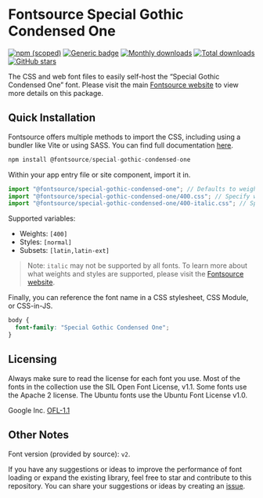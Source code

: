 # Fontsource Special Gothic Condensed One

[![npm (scoped)](https://img.shields.io/npm/v/@fontsource/special-gothic-condensed-one?color=brightgreen)](https://www.npmjs.com/package/@fontsource/special-gothic-condensed-one) [![Generic badge](https://img.shields.io/badge/fontsource-passing-brightgreen)](https://github.com/fontsource/fontsource) [![Monthly downloads](https://badgen.net/npm/dm/@fontsource/special-gothic-condensed-one)](https://github.com/fontsource/fontsource) [![Total downloads](https://badgen.net/npm/dt/@fontsource/special-gothic-condensed-one)](https://github.com/fontsource/fontsource) [![GitHub stars](https://img.shields.io/github/stars/fontsource/fontsource.svg?style=social&label=Star)](https://github.com/fontsource/fontsource/stargazers)

The CSS and web font files to easily self-host the “Special Gothic Condensed One” font. Please visit the main [Fontsource website](https://fontsource.org/fonts/special-gothic-condensed-one) to view more details on this package.

## Quick Installation

Fontsource offers multiple methods to import the CSS, including using a bundler like Vite or using SASS. You can find full documentation [here](https://fontsource.org/docs/getting-started/introduction).

```javascript
npm install @fontsource/special-gothic-condensed-one
```

Within your app entry file or site component, import it in.

```javascript
import "@fontsource/special-gothic-condensed-one"; // Defaults to weight 400
import "@fontsource/special-gothic-condensed-one/400.css"; // Specify weight
import "@fontsource/special-gothic-condensed-one/400-italic.css"; // Specify weight and style
```

Supported variables:
- Weights: `[400]`
- Styles: `[normal]`
- Subsets: `[latin,latin-ext]`

> Note: `italic` may not be supported by all fonts. To learn more about what weights and styles are supported, please visit the [Fontsource website](https://fontsource.org/fonts/special-gothic-condensed-one).

Finally, you can reference the font name in a CSS stylesheet, CSS Module, or CSS-in-JS.

```css
body {
  font-family: "Special Gothic Condensed One";
}
```

## Licensing
Always make sure to read the license for each font you use. Most of the fonts in the collection use the SIL Open Font License, v1.1. Some fonts use the Apache 2 license. The Ubuntu fonts use the Ubuntu Font License v1.0.

Google Inc.
[OFL-1.1](http://scripts.sil.org/OFL)

## Other Notes
Font version (provided by source): `v2`.

If you have any suggestions or ideas to improve the performance of font loading or expand the existing library, feel free to star and contribute to this repository. You can share your suggestions or ideas by creating an [issue](https://github.com/fontsource/fontsource/issues).